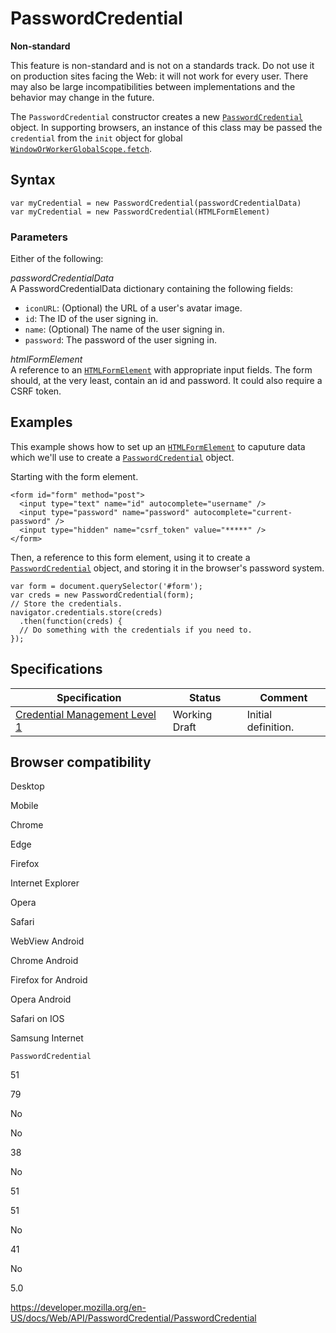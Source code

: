 PasswordCredential
==================

**Non-standard**

This feature is non-standard and is not on a standards track. Do not use it on production sites facing the Web: it will not work for every user. There may also be large incompatibilities between implementations and the behavior may change in the future.

The `PasswordCredential` constructor creates a new [`PasswordCredential`](../passwordcredential) object. In supporting browsers, an instance of this class may be passed the `credential` from the `init` object for global [`WindowOrWorkerGlobalScope.fetch`](../windoworworkerglobalscope/fetch).

Syntax
------

    var myCredential = new PasswordCredential(passwordCredentialData)
    var myCredential = new PasswordCredential(HTMLFormElement)

### Parameters

Either of the following:

 *passwordCredentialData*   
A PasswordCredentialData dictionary containing the following fields:

-   `iconURL`: (Optional) the URL of a user's avatar image.
-   `id`: The ID of the user signing in.
-   `name`: (Optional) The name of the user signing in.
-   `password`: The password of the user signing in.

*htmlFormElement*  
A reference to an [`HTMLFormElement`](../htmlformelement) with appropriate input fields. The form should, at the very least, contain an id and password. It could also require a CSRF token.

Examples
--------

This example shows how to set up an [`HTMLFormElement`](../htmlformelement) to caputure data which we'll use to create a [`PasswordCredential`](../passwordcredential) object.

Starting with the form element.

    <form id="form" method="post">
      <input type="text" name="id" autocomplete="username" />
      <input type="password" name="password" autocomplete="current-password" />
      <input type="hidden" name="csrf_token" value="*****" />
    </form>

Then, a reference to this form element, using it to create a [`PasswordCredential`](../passwordcredential) object, and storing it in the browser's password system.

    var form = document.querySelector('#form');
    var creds = new PasswordCredential(form);
    // Store the credentials.
    navigator.credentials.store(creds)
      .then(function(creds) {
      // Do something with the credentials if you need to.
    });

Specifications
--------------

<table><thead><tr class="header"><th>Specification</th><th>Status</th><th>Comment</th></tr></thead><tbody><tr class="odd"><td><a href="https://w3c.github.io/webappsec-credential-management/">Credential Management Level 1</a></td><td><span class="spec-wd">Working Draft</span></td><td>Initial definition.</td></tr></tbody></table>

Browser compatibility
---------------------

Desktop

Mobile

Chrome

Edge

Firefox

Internet Explorer

Opera

Safari

WebView Android

Chrome Android

Firefox for Android

Opera Android

Safari on IOS

Samsung Internet

`PasswordCredential`

51

79

No

No

38

No

51

51

No

41

No

5.0

<a href="https://developer.mozilla.org/en-US/docs/Web/API/PasswordCredential/PasswordCredential" class="_attribution-link">https://developer.mozilla.org/en-US/docs/Web/API/PasswordCredential/PasswordCredential</a>
